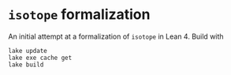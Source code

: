 # `isotope` formalization

An initial attempt at a formalization of `isotope` in Lean 4.
Build with
```
lake update
lake exe cache get
lake build
```